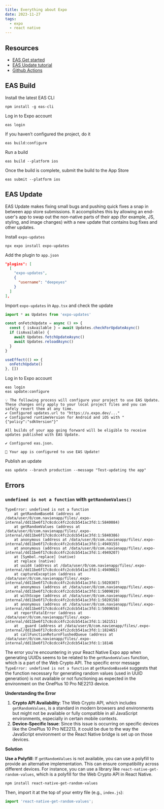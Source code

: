 ```yaml
---
title: Everything about Expo
date: 2023-11-27
tags:
  - expo
  - react native
---
```


## Resources

- [EAS Get started](https://docs.expo.dev/eas-update/getting-started/)
- [EAS Update tutorial](https://www.youtube.com/watch?v=HYh3UqxYzpA)
- [Github Actions](https://docs.expo.dev/eas-update/github-actions/)

## EAS Build


Install the latest EAS CLI


```shell
npm install -g eas-cli
```


Log in to Expo account


```shell
eas login
```


If you haven’t configured the project, do it


```shell
eas build:configure
```


Run a build


```shell
eas build --platform ios
```


Once the build is complete, submit the build to the App Store


```shell
eas submit --platform ios
```


## EAS Update


EAS Update makes fixing small bugs and pushing quick fixes a snap in between app store submissions. It accomplishes this by allowing an end-user's app to swap out the non-native parts of their app (for example, JS, styling, and image changes) with a new update that contains bug fixes and other updates.


Install `expo-updates`


```shell
npx expo install expo-updates
```


Add the plugin to `app.json`


```json
"plugins": [
  [
    "expo-updates",
    {
      "username": "deepeyes"
    }
  ]
],
```


Import `expo-updates` in `App.tsx` and check the update


```typescript
import * as Updates from 'expo-updates'

const onFetchUpdate = async () => {
  const { isAvailable } = await Updates.checkForUpdateAsync()
  if (isAvailable) {
    await Updates.fetchUpdateAsync()
    await Updates.reloadAsync()
  }
}

useEffect(() => {
  onFetchUpdate()
}, [])
```


Log in to Expo account


```shell
eas login
eas update:configure

💡 The following process will configure your project to use EAS Update. These changes only apply to your local project files and you can safely revert them at any time.
✔ Configured updates.url to "https://u.expo.dev/..."
✔ Configured runtimeVersion for Android and iOS with "{"policy":"sdkVersion"}"

All builds of your app going forward will be eligible to receive updates published with EAS Update.

✔ Configured eas.json.

🎉 Your app is configured to use EAS Update!
```


Publish an update


```shell
eas update --branch production --message "Test-updating the app"
```


## Errors


### `undefined is not a function` with `getRandomValues()`


```shell
TypeError: undefined is not a function
    at getRandomBase64 (address at /data/user/0/com.navienapp/files/.expo-internal/dd11be6f17c8cdcc4fc2cdcb541ac3fd:1:5840084)
    at getRandomValues (address at /data/user/0/com.navienapp/files/.expo-internal/dd11be6f17c8cdcc4fc2cdcb541ac3fd:1:5840386)
    at anonymous (address at /data/user/0/com.navienapp/files/.expo-internal/dd11be6f17c8cdcc4fc2cdcb541ac3fd:1:4949155)
    at anonymous (address at /data/user/0/com.navienapp/files/.expo-internal/dd11be6f17c8cdcc4fc2cdcb541ac3fd:1:4949207)
    at [Symbol.replace] (native)
    at replace (native)
    at uuid4 (address at /data/user/0/com.navienapp/files/.expo-internal/dd11be6f17c8cdcc4fc2cdcb541ac3fd:1:4949062)
    at captureException (address at /data/user/0/com.navienapp/files/.expo-internal/dd11be6f17c8cdcc4fc2cdcb541ac3fd:1:5020307)
    at anonymous (address at /data/user/0/com.navienapp/files/.expo-internal/dd11be6f17c8cdcc4fc2cdcb541ac3fd:1:5009819)
    at withScope (address at /data/user/0/com.navienapp/files/.expo-internal/dd11be6f17c8cdcc4fc2cdcb541ac3fd:1:5020158)
    at anonymous (address at /data/user/0/com.navienapp/files/.expo-internal/dd11be6f17c8cdcc4fc2cdcb541ac3fd:1:5009658)
    at reportFatalError (address at /data/user/0/com.navienapp/files/.expo-internal/dd11be6f17c8cdcc4fc2cdcb541ac3fd:1:162151)
    at __guard (address at /data/user/0/com.navienapp/files/.expo-internal/dd11be6f17c8cdcc4fc2cdcb541ac3fd:1:182465)
    at callFunctionReturnFlushedQueue (address at /data/user/0/com.navienapp/files/.expo-internal/dd11be6f17c8cdcc4fc2cdcb541ac3fd:1:18146
```


The error you're encountering in your React Native Expo app when generating UUIDs seems to be related to the `getRandomValues` function, which is a part of the Web Crypto API. The specific error message `TypeError: undefined is not a function` at `getRandomBase64` suggests that the function necessary for generating random values (used in UUID generation) is not available or not functioning as expected in the environment on the OnePlus 10 Pro NE2213 device.


**Understanding the Error**

1. **Crypto API Availability**: The Web Crypto API, which includes `getRandomValues`, is a standard in modern browsers and environments but might not be available or fully compatible in all JavaScript environments, especially in certain mobile contexts.
2. **Device-Specific Issue**: Since this issue is occurring on specific devices like the OnePlus 10 Pro NE2213, it could be due to the way the JavaScript environment or the React Native bridge is set up on those devices.

**Solution**


**Use a Polyfill**: If `getRandomValues` is not available, you can use a polyfill to provide an alternative implementation. This can ensure compatibility across different devices. For instance, you can use a library like `react-native-get-random-values`, which is a polyfill for the Web Crypto API in React Native.


```shell
npm install react-native-get-random-values
```


Then, import it at the top of your entry file (e.g., `index.js`):


```javascript
import 'react-native-get-random-values';
```


